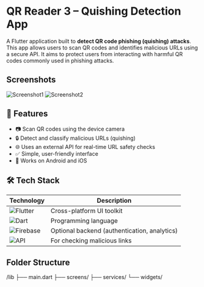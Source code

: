 # QR Reader 3 – Quishing Detection App

A Flutter application built to **detect QR code phishing (quishing) attacks**. This app allows users to scan QR codes and identifies malicious URLs using a secure API. It aims to protect users from interacting with harmful QR codes commonly used in phishing attacks.

## Screenshots

![Screenshot1]("D:\images\qr3.jpg")
![Screenshot2]("D:\images\url3.jpg")


## 🚀 Features

- 📷 Scan QR codes using the device camera
- 🔒 Detect and classify malicious URLs (quishing)
- 🌐 Uses an external API for real-time URL safety checks
- ✅ Simple, user-friendly interface
- 📱 Works on Android and iOS

## 🛠️ Tech Stack

| Technology | Description |
|-----------|-------------|
| ![Flutter](https://img.shields.io/badge/Flutter-%2302569B.svg?style=plastic&logo=Flutter&logoColor=white) | Cross-platform UI toolkit |
| ![Dart](https://img.shields.io/badge/Dart-%230175C2.svg?style=plastic&logo=dart&logoColor=white) | Programming language |
| ![Firebase](https://img.shields.io/badge/firebase-%23039BE5.svg?style=plastic&logo=firebase) | Optional backend (authentication, analytics) |
| ![API](https://img.shields.io/badge/API-URL_Security_Check-orange?style=plastic) | For checking malicious links |


## Folder Structure

/lib
  ├── main.dart
  ├── screens/
  ├── services/
  └── widgets/
